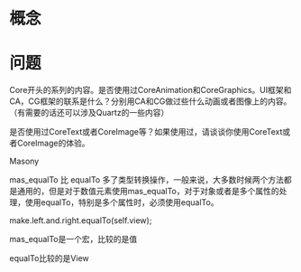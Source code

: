 







# 概念  









# 问题  



Core开头的系列的内容。是否使用过CoreAnimation和CoreGraphics。UI框架和CA，CG框架的联系是什么？分别用CA和CG做过些什么动画或者图像上的内容。（有需要的话还可以涉及Quartz的一些内容）





是否使用过CoreText或者CoreImage等？如果使用过，请谈谈你使用CoreText或者CoreImage的体验。





Masony

mas_equalTo 比 equalTo 多了类型转换操作，一般来说，大多数时候两个方法都是通用的，但是对于数值元素使用mas_equalTo，对于对象或者是多个属性的处理，使用equalTo，特别是多个属性时，必须使用equalTo。

make.left.and.right.equalTo(self.view);

mas_equalTo是一个宏，比较的是值

equalTo比较的是View

